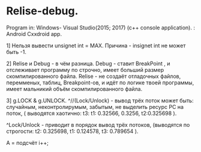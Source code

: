 # Relise-debug.
Program in: Windows- Visual Studio(2015; 2017) (c++ console application).
          : Android Cxxdroid app. 
 
  
1]  Нельзя вывести unsignet int = MAX. 
Причина - insignet int не может быть -1.
 
 
2] Relise  и  Debug - в чём разница.
Debug - ставит  BreakPoint , и отслеживает программу по строчно, имеет больший размер скомпилированного файла.
Relise - не создаёт отладочных файлов, перемменых, таблиц, Breakpoint-ов, и идёт по логике твоей программы, имеет мальникий объём скомпилированного файла.
 
 
3]  g.LOCK & g.UNLOCK.
^//(Lock/Unlock) - вывод трёх поток может быть: случайным, неконтролирумым, забытым, не выделить ресурс PC на поток,
( выводятся хаотично: t3: t1: 0.32566, 0.3256, t2:0.325698 ).
 
^Lock/Unlock - приводит в порядок вывод трёх потоков,
(выводятся по строгости: t2: 0.325698, t1: 0.124578, t3: 0.789654 ).
 
A =  подсчёт i++;
 
